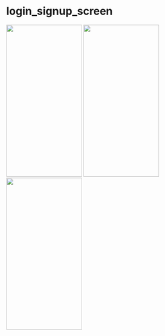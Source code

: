 # login_signup_screen

<img src="https://user-images.githubusercontent.com/26844387/165113404-aa40ea7a-5757-4aa6-9815-eb23da6b591f.png" width="200" height="400" />  
<img src="https://user-images.githubusercontent.com/26844387/165113427-afa32612-c1ee-49ac-a60a-cf272818a7d7.png" width="200" height="400" />
<img src="https://user-images.githubusercontent.com/26844387/165113435-aac4d676-f0b4-4403-bc55-adb82a631dbc.png" width="200" height="400" />
